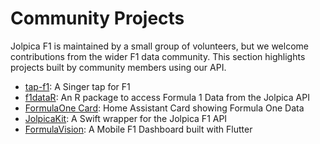 # Community Projects

Jolpica F1 is maintained by a small group of volunteers, but we welcome contributions from the wider F1 data community. This section highlights projects built by community members using our API.

- [tap-f1](https://github.com/ReubenFrankel/tap-f1): A Singer tap for F1
- [f1dataR](https://github.com/SCasanova/f1dataR): An R package to access Formula 1 Data from the Jolpica API
- [FormulaOne Card](https://github.com/marcokreeft87/formulaone-card): Home Assistant Card showing Formula One Data
- [JolpicaKit](https://github.com/fantasia-y/JolpicaKit): A Swift wrapper for the Jolpica F1 API
- [FormulaVision](https://github.com/skat9234/formula-vision): A Mobile F1 Dashboard built with Flutter
